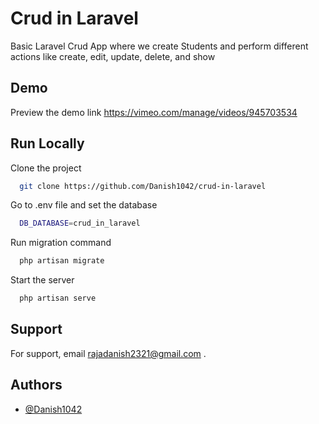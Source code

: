 
# Crud in Laravel

Basic Laravel Crud App where we create Students and perform different actions 
like create, edit, update, delete, and show


## Demo

Preview the demo link
https://vimeo.com/manage/videos/945703534


## Run Locally

Clone the project

```bash
  git clone https://github.com/Danish1042/crud-in-laravel
```

Go to .env file and set the database

```bash
  DB_DATABASE=crud_in_laravel
```

Run migration command

```bash
  php artisan migrate
```

Start the server

```bash
  php artisan serve
```


## Support

For support, email rajadanish2321@gmail.com .


## Authors

- [@Danish1042](https://github.com/Danish1042)

